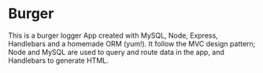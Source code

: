 # Burger
This is a burger logger App created with MySQL, Node, Express, Handlebars and a homemade ORM (yum!). It follow the MVC design pattern; Node and MySQL are used to query and route data in the app, and Handlebars to generate HTML.
